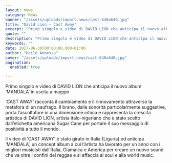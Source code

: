 ```yaml
---
layout: news
category: News
banner: "/assets/uploads/import.news/cast-640x640.jpg"
title: "David Lion – Cast Away"
excerpt: "Primo singolo e video di DAVID LION che anticipa il nuovo album ‘MANDALA’ in uscita a maggio ‘CAST AWAY’ racconta il cambiamento e il rinnovamento attraverso la metafora di un naufrago. Il brano, dalle sonorità particolarmente suggestive, porta l’ascoltatore in una dimensione intima e rappresenta la crescita artistica di DAVID LION, artista italo-nigeriano che è [&hellip"
quote: ""
description: "Primo singolo e video di DAVID LION che anticipa il nuovo album ‘MANDALA’ in uscita a maggio ‘CAST AWAY’ racconta il cambiamento e il rinnovamento attraverso la metafora di un naufrago. Il brano, dalle sonorità particolarmente suggestive, porta l’ascoltatore in una dimensione intima e rappresenta la crescita artistica di DAVID LION, artista italo-nigeriano che è [&hellip"
keywords: ""
date: 2017-06-30T00:00:00.000+01:00
author: "Haile Anbessa"
cover: "/assets/uploads/import.news/cast-640x640.jpg"
pagination:
  enabled: true

---
```


Primo singolo e video di DAVID LION che anticipa il nuovo album ‘MANDALA’ in uscita a maggio

‘CAST AWAY’ racconta il cambiamento e il rinnovamento attraverso la metafora di un naufrago. Il brano, dalle sonorità particolarmente suggestive, porta l’ascoltatore in una dimensione intima e rappresenta la crescita artistica di DAVID LION, artista italo-nigeriano che è stato scelto dall’etichetta americana Sugar Cane per portare il suo messaggio di positività a tutto il mondo.

Il video di ‘CAST AWAY’ è stato girato in Italia (Liguria) ed anticipa ‘MANDALA’, un concept album a cui l’artista ha lavorato per un anno con i migliori musicisti dall’Italia, Giamaica e America per creare un nuovo sound che va oltre i confini del reggae e si affaccia al soul e alla world music.
